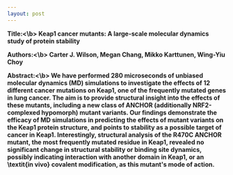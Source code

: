 ```yaml
---
layout: post
---
```


<b>Title:<\b>
Keap1 cancer mutants: A large-scale molecular dynamics study of protein stability

<b>Authors:<\b>
Carter J. Wilson, Megan Chang, Mikko Karttunen, Wing-Yiu Choy

<b>Abstract:<\b>
We have performed 280 microseconds of unbiased molecular dynamics (MD) simulations to investigate the effects of 12 different cancer mutations on Keap1, one of the frequently mutated genes in lung cancer. The aim is to provide structural insight into the effects of these mutants, including a new class of ANCHOR (additionally NRF2-complexed hypomorph) mutant variants. Our findings demonstrate the efficacy of MD simulations in predicting the effects of mutant variants on the Keap1 protein structure, and points to stability as a possible target of cancer in Keap1. Interestingly, structural analysis of the R470C ANCHOR mutant, the most frequently mutated residue in Keap1, revealed no significant change in structural stability or binding site dynamics, possibly indicating interaction with another domain in Keap1, or an \textit{in vivo} covalent modification, as this mutant's mode of action.
